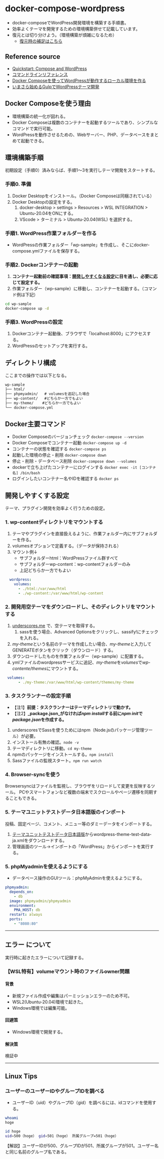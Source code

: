 # docker-compose-wordpress

- docker-composeでWordPress開発環境を構築する手順書。
- 効率よくテーマを開発するための環境構築併せて記載しています。
- 復元とは切り分けよう。（環境構築が煩雑になるため）
  - [復元時の補足はこちら](wp-restore.md)

## Reference source

- [Quickstart: Compose and WordPress](https://docs.docker.com/compose/wordpress/)
- [コマンドラインリファレンス](https://docs.docker.jp/compose/reference/toc.html)
- [Docker Composeを使ってWordPressが動作するローカル環境を作る](https://codeaid.jp/blog/docker-wp/)
- [いまさら始めるGulpでWordPressテーマ開発](https://olein-design.com/blog/gulp-wp-starter)

## Docker Composeを使う理由

- 環境構築の統一化が図れる。
- Docker Composeは複数のコンテナーを起動するツールであり、シンプルなコマンドで実行可能。
- WordPressを動作させるための、Webサーバー、PHP、データベースをまとめて起動できる。

## 環境構築手順

初期設定（手順0）済みならば、手順1～3を実行しテーマ開発をスタートする。

### 手順0. 準備

1. Docker Desktopをインストール。（Docker Composeは同梱されている）
2. Docker Desktopの設定をする。
   1. docker-desktop > settings > Resources > WSL INTEGRATION > Ubuntu-20.04をONにする。
   2. VScode > ターミナル > Ubuntu-20.04(WSL) を選択する。

### 手順1. WordPress作業フォルダーを作る

- WordPressの作業フォルダー「wp-sample」を作成し、そこにdocker-compose.ymlファイルを保存する。

### 手順2. Dockerコンテナーの起動

1. **コンテナー起動前の確認事項：[開発しやすくなる設定](#開発しやすくする設定)に目を通し、必要に応じて設定する。**
2. 作業フォルダー（wp-sample）に移動し、コンテナーを起動する。（コマンド例は下記）

```bash
cd wp-sample
docker-compose up -d
```

### 手順3. WordPressの設定

1. Dockerコンテナー起動後、ブラウザで「localhost:8000」にアクセスする。
2. WordPressのセットアップを実行する。

## ディレクトリ構成

ここまでの操作では以下となる。

```markdown
wp-sample
├── html/
├── phpmyadmin/   # volumesを追記した場合
├── wp-content/   #どちらか一方でもよい
├── my-theme/    #どちらか一方でもよい
└── docker-compose.yml
```

## Docker主要コマンド

- Docker Composeのバージョンチェック ```docker-compose --version```
- Docker Composeでコンテナー起動 ```docker-compose up -d```
- コンテナーの状態を確認する ```docker-compose ps```
- 起動した環境の停止・削除 ```docker-compose down```
- 停止・削除・データベース削除 ```docker-compose down --volumes```
- dockerで立ち上げたコンテナーにログインする ```docker exec -it [コンテナ名] /bin/bash```
- ログインしたいコンテナー名やIDを確認する ```docker ps```

## 開発しやすくする設定

テーマ、プラグイン開発を効率よく行うための設定。

### 1. wp-contentディレクトリをマウントする

1. テーマやプラグインを直接扱えるように、作業フォルダー内にサブフォルダーを作る。
2. volumesオプションで定義する。（データが保持される）
3. マウント例↓
   - サブフォルダーhtml：WordPressファイル群すべて
   - サブフォルダーwp-content：wp-contentフォルダーのみ
   - 上記どちらか一方でもよい

```yml
  wordpress:
    volumes:
      - ./html:/var/www/html
      - ./wp-content:/var/www/html/wp-content
```

### 2. 開発用空テーマをダウンロードし、そのディレクトリをマウントする

1. [underscores.me](https://underscores.me/) で、空テーマを取得する。
   1. sassを使う場合、Advanced Optionsをクリックし、sassify!にチェックを入れる。
2. *my-theme*という名前のテーマを作成したい場合、*my-theme*と入力してGENERATEボタンをクリック（ダウンロード）する。
3. ダウンロードしたものを作業フォルダー（wp-sample）に配置する。
4. ymlファイルのwordpressサービスに追記、*my-theme*を*volumes*で*wp-contente/themes*にマウントする。

```yml
 volumes:
      - ./my-theme:/var/www/html/wp-content/themes/my-theme
```

### 3. タスクランナーの設定手順

- 【注1】**前提：タスクランナーはテーマディレクトリで動かす。**
- 【注2】**_package.json_がなければ*npm install*する前に*npm init*で*package.json*を作成する。**

1. underscoresでSassを使うためにはnpm（Node.jsのパッケージ管理ツール）が必要。
2. インストール有無の確認。```node -v```
3. テーマディレクトリに移動。```cd my-theme```
4. npmのパッケージをインストールする。```npm install```
5. Sassファイルの監視スタート。```npm run watch```

### 4. Browser-syncを使う

Browsersyncはファイルを監視し、ブラウザをリロードして変更を反映するツール。
PCやスマートフォンなど複数の端末でスクロールやページ遷移を同期することもできる。

### 5. テーマユニットテストデータ日本語版のインポート

投稿、固定ページ、コメント、メニュー等のダミーデータをインポートする。

1. [テーマユニットテストデータ日本語版](https://github.com/jawordpressorg/theme-test-data-ja)からwordpress-theme-test-data-ja.xmlをダウンロードする。
2. 管理画面のツール→インポートの「WordPress」からインポートを実行する。

### 5. phpMyadminを使えるようにする

- データベース操作のGUIツール：phpMyAdminを使えるようにする。

```yml
phpmyadmin:
  depends_on:
    - db
  image: phpmyadmin/phpmyadmin
  environment:
    PMA_HOST: db
  restart: always
  ports:
    - "8080:80"
```

---

## エラー について

実行時に起きたエラーについて記録する。

### 【WSL特有】volumeマウント時のファイルowner問題

#### 背景

- 新規ファイル作成や編集はパーミッションエラーのため不可。
- WSL2(Ubuntu-20.04)環境で起きた。
- Windows環境では編集可能。

#### 回避策

- Windows環境で開発する。

#### 解決策

検証中

---

## Linux Tips

### ユーザーのユーザーIDやグループIDを調べる

- ユーザーID（uid）やグループID（gid）を調べるには、idコマンドを使用する。

```bash
whoami
hoge

id hoge
uid=500（hoge） gid=501（hoge） 所属グループ=501（hoge）
```

【解説】ユーザーIDが500、グループIDが501、所属グループが501。ユーザー名と同じ名前のグループ名である。
